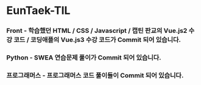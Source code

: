 # EunTaek-TIL

### Front - 학습했던 HTML / CSS / Javascript / 캡틴 판교의 Vue.js2 수강 코드 / 코딩애플의 Vue.js3 수강 코드가 Commit 되어 있습니다. 
### Python - SWEA 연습문제 풀이가 Commit 되어 있습니다.
### 프로그래머스 - 프로그래머스 코드 풀이들이 Commit 되어 있습니다.
